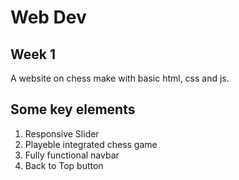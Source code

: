 # Web Dev

## Week 1

A website on chess make with basic html, css and js.

## Some key elements

1. Responsive Slider
2. Playeble integrated chess game
3. Fully functional navbar
4. Back to Top button
